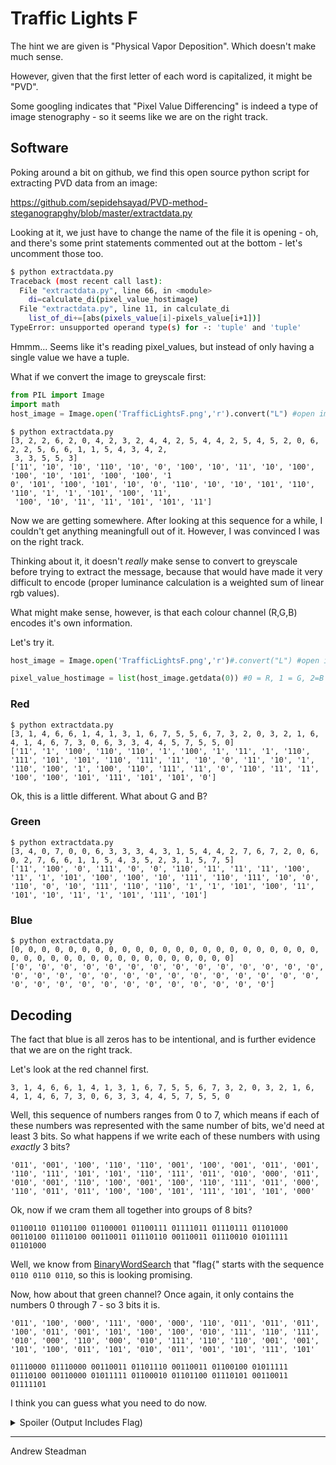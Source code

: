 # Traffic Lights F

The hint we are given is "Physical Vapor Deposition". Which doesn't make much sense.

However, given that the first letter of each word is capitalized, it might be "PVD".

Some googling indicates that "Pixel Value Differencing" is indeed a type of image stenography - so it seems like we are on the right track.

## Software

Poking around a bit on github, we find this open source python script for extracting PVD data from an image:

https://github.com/sepidehsayad/PVD-method-steganograpghy/blob/master/extractdata.py

Looking at it, we just have to change the name of the file it is opening - oh, and there's some print statements commented out at the bottom - let's uncomment those too.

```bash
$ python extractdata.py
Traceback (most recent call last):
  File "extractdata.py", line 66, in <module>
    di=calculate_di(pixel_value_hostimage)
  File "extractdata.py", line 11, in calculate_di
    list_of_di+=[abs(pixels_value[i]-pixels_value[i+1])]
TypeError: unsupported operand type(s) for -: 'tuple' and 'tuple'
```

Hmmm... Seems like it's reading pixel_values, but instead of only having a single value we have a tuple.

What if we convert the image to greyscale first:

```python
from PIL import Image
import math
host_image = Image.open('TrafficLightsF.png','r').convert("L") #open image
```

```
$ python extractdata.py
[3, 2, 2, 6, 2, 0, 4, 2, 3, 2, 4, 4, 2, 5, 4, 4, 2, 5, 4, 5, 2, 0, 6, 2, 2, 5, 6, 6, 1, 1, 5, 4, 3, 4, 2,
 3, 3, 5, 5, 3]
['11', '10', '10', '110', '10', '0', '100', '10', '11', '10', '100', '100', '10', '101', '100', '100', '1
0', '101', '100', '101', '10', '0', '110', '10', '10', '101', '110', '110', '1', '1', '101', '100', '11',
 '100', '10', '11', '11', '101', '101', '11']
```

Now we are getting somewhere. After looking at this sequence for a while, I couldn't get anything meaningfull out of it. However, I was convinced I was on the right track.

Thinking about it, it doesn't *really* make sense to convert to greyscale before trying to extract the message, because that would have made it very difficult to encode (proper luminance calculation is a weighted sum of linear rgb values).

What might make sense, however, is that each colour channel (R,G,B) encodes it's own information.

Let's try it.

```python
host_image = Image.open('TrafficLightsF.png','r')#.convert("L") #open image 

pixel_value_hostimage = list(host_image.getdata(0)) #0 = R, 1 = G, 2=B
```

### Red
```
$ python extractdata.py
[3, 1, 4, 6, 6, 1, 4, 1, 3, 1, 6, 7, 5, 5, 6, 7, 3, 2, 0, 3, 2, 1, 6, 4, 1, 4, 6, 7, 3, 0, 6, 3, 3, 4, 4, 5, 7, 5, 5, 0]
['11', '1', '100', '110', '110', '1', '100', '1', '11', '1', '110', '111', '101', '101', '110', '111', '11', '10', '0', '11', '10', '1', '110', '100', '1', '100', '110', '111', '11', '0', '110', '11', '11', '100', '100', '101', '111', '101', '101', '0']
```

Ok, this is a little different. What about G and B?

### Green

```
$ python extractdata.py
[3, 4, 0, 7, 0, 0, 6, 3, 3, 3, 4, 3, 1, 5, 4, 4, 2, 7, 6, 7, 2, 0, 6, 0, 2, 7, 6, 6, 1, 1, 5, 4, 3, 5, 2, 3, 1, 5, 7, 5]
['11', '100', '0', '111', '0', '0', '110', '11', '11', '11', '100', '11', '1', '101', '100', '100', '10', '111', '110', '111', '10', '0', '110', '0', '10', '111', '110', '110', '1', '1', '101', '100', '11', '101', '10', '11', '1', '101', '111', '101']
```

### Blue

```
$ python extractdata.py
[0, 0, 0, 0, 0, 0, 0, 0, 0, 0, 0, 0, 0, 0, 0, 0, 0, 0, 0, 0, 0, 0, 0, 0, 0, 0, 0, 0, 0, 0, 0, 0, 0, 0, 0, 0, 0, 0, 0, 0]
['0', '0', '0', '0', '0', '0', '0', '0', '0', '0', '0', '0', '0', '0', '0', '0', '0', '0', '0', '0', '0', '0', '0', '0', '0', '0', '0', '0', '0', '0', '0', '0', '0', '0', '0', '0', '0', '0', '0', '0']
```

## Decoding

The fact that blue is all zeros has to be intentional, and is further evidence that we are on the right track.

Let's look at the red channel first.

```
3, 1, 4, 6, 6, 1, 4, 1, 3, 1, 6, 7, 5, 5, 6, 7, 3, 2, 0, 3, 2, 1, 6, 4, 1, 4, 6, 7, 3, 0, 6, 3, 3, 4, 4, 5, 7, 5, 5, 0
```

Well, this sequence of numbers ranges from 0 to 7, which means if each of these numbers was represented with the same number of bits, we'd need at least 3 bits. So what happens if we write each of these numbers with using *exactly* 3 bits?

```
'011', '001', '100', '110', '110', '001', '100', '001', '011', '001', '110', '111', '101', '101', '110', '111', '011', '010', '000', '011', '010', '001', '110', '100', '001', '100', '110', '111', '011', '000', '110', '011', '011', '100', '100', '101', '111', '101', '101', '000'
```

Ok, now if we cram them all together into groups of 8 bits?

```
01100110 01101100 01100001 01100111 01111011 01110111 01101000 00110100 01110100 00110011 01110110 00110011 01110010 01011111 01101000
```

Well, we know from [BinaryWordSearch](../../Miscellaneous/BinaryWordSearch/README.md) that "flag{" starts with the sequence `0110 0110 0110`, so this is looking promising.

Now, how about that green channel? Once again, it only contains the numbers 0 through 7 - so 3 bits it is.

```
'011', '100', '000', '111', '000', '000', '110', '011', '011', '011', '100', '011', '001', '101', '100', '100', '010', '111', '110', '111', '010', '000', '110', '000', '010', '111', '110', '110', '001', '001', '101', '100', '011', '101', '010', '011', '001', '101', '111', '101'
```

```
01110000 01110000 00110011 01101110 00110011 01100100 01011111 01110100 00110000 01011111 01100010 01101100 01110101 00110011 01111101
```

I think you can guess what you need to do now.

<details><summary>Spoiler (Output Includes Flag)</summary>
<p>

Putting the red and green channels together is missing exactly 1 character where the two strings meet; I'm guessing there just wasn't quite enough room in the image to encode that character. It was pretty easy to fill in manually (Thanks Malikaz for pointing out the problem).

```
flag{wh4t3v3r_h4pp3n3d_t0_blu3}
```

</p>
</details>

---
Andrew Steadman